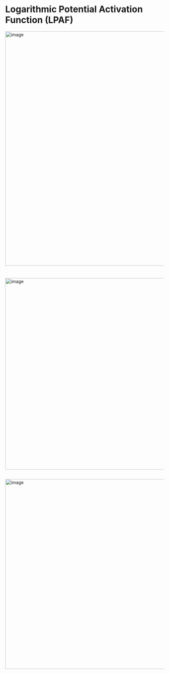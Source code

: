 # Logarithmic Potential Activation Function (LPAF)
<img width="743" alt="image" src="https://github.com/user-attachments/assets/dbc608c0-7b6f-4694-b13b-cbbb64a9c80d">

# 
<img width="607" alt="image" src="https://github.com/user-attachments/assets/9b530098-e483-4266-9b75-2d65b7639522">

##
<img width="602" alt="image" src="https://github.com/user-attachments/assets/4e8c592c-9b30-4ef9-ab3b-ac7d17f4ecd5">

